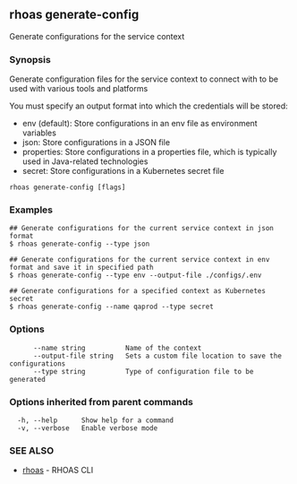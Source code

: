 ## rhoas generate-config

Generate configurations for the service context

### Synopsis

Generate configuration files for the service context to connect with to be used with various tools and platforms

You must specify an output format into which the credentials will be stored:

- env (default): Store configurations in an env file as environment variables
- json: Store configurations in a JSON file
- properties: Store configurations in a properties file, which is typically used in Java-related technologies
- secret: Store configurations in a Kubernetes secret file


```
rhoas generate-config [flags]
```

### Examples

```
## Generate configurations for the current service context in json format
$ rhoas generate-config --type json

## Generate configurations for the current service context in env format and save it in specified path
$ rhoas generate-config --type env --output-file ./configs/.env

## Generate configurations for a specified context as Kubernetes secret
$ rhoas generate-config --name qaprod --type secret

```

### Options

```
      --name string          Name of the context
      --output-file string   Sets a custom file location to save the configurations
      --type string          Type of configuration file to be generated
```

### Options inherited from parent commands

```
  -h, --help      Show help for a command
  -v, --verbose   Enable verbose mode
```

### SEE ALSO

* [rhoas](rhoas.md)	 - RHOAS CLI


